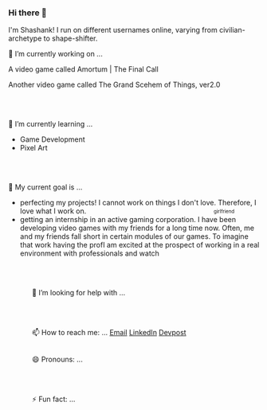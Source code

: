 ### Hi there 👋

<p>
    I'm Shashank! I run on different usernames online, varying from civilian-archetype to shape-shifter.
</p>

🔭 I’m currently working on ...
    <p>A video game called Amortum | The Final Call</p>
    <p>Another video game called The Grand Scehem of Things, ver2.0</p>
<br/><br/>

🌱 I’m currently learning ...
    <ul>
        <li>Game Development</li>
        <li>Pixel Art</li>
    </ul>
<br/><br/>

👯 My current goal is ...
    <ul>
        <li>
            perfecting my projects! I cannot work on things I don't love. Therefore, I love what I work on. &nbsp; &nbsp; &nbsp; &nbsp; &nbsp; &nbsp; &nbsp; &nbsp; &nbsp;                   &nbsp; &nbsp; &nbsp; &nbsp; &nbsp; &nbsp; &nbsp; &nbsp; &nbsp; &nbsp; &nbsp; &nbsp; &nbsp; &nbsp; &nbsp; &nbsp; &nbsp; &nbsp; &nbsp; &nbsp; &nbsp; &nbsp; &nbsp;                 <sub><sup>girlfriend</sup></sub>
        </li>
        <li>
            getting an internship in an active gaming corporation. I have been developing video games with my friends for a long time now. Often, me and my friends fall short in             certain modules of our games. To imagine that work having the profI am excited at the prospect of working in a real environment with professionals and watch
        </li>
    <ul>
<br/><br/>
        
🤔 I’m looking for help with ...

<br/><br/>

📫 How to reach me: ...
<a href='mailto:name@domain'>Email</a>
<a href='https://www.linkedin.com/in/shashank-nerurkar-1bb151171/'>LinkedIn</a>
<a href='https://devpost.com/shash-nerurkar?ref_content=user-portfolio&ref_feature=portfolio&ref_medium=global-nav'>Devpost</a>
<br/><br/>

😄 Pronouns: ...

<br/><br/>

⚡ Fun fact: ...

<br/><br/>
